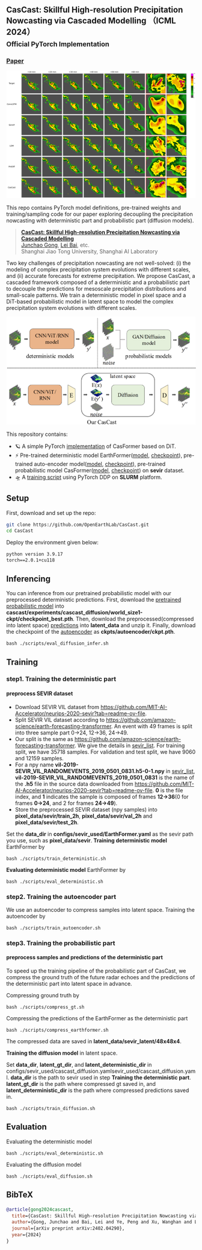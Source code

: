 ## CasCast: Skillful High-resolution Precipitation Nowcasting via Cascaded Modelling （ICML 2024）<br><sub>Official PyTorch Implementation</sub>

### [Paper](https://arxiv.org/pdf/2402.04290)

![CasCast sample](assets/fig5_sevir_420_advance.png)

This repo contains PyTorch model definitions, pre-trained weights and training/sampling code for our paper exploring decoupling the precipitation nowcasting with deterministic part and probabilistic part (diffusion models). 

> [**CasCast: Skillful High-resolution Precipitation Nowcasting via Cascaded Modelling**](https://arxiv.org/pdf/2402.04290)<br>
> [Junchao Gong](https://github.com/OpenEarthLab), [Lei Bai](http://leibai.site/), etc.
> <br>Shanghai Jiao Tong University, Shanghai AI Laboratory<br>

Two key challenges of precipitation nowcasting are not well-solved: (i) the modeling of complex precipitation system evolutions with different scales, and (ii) accurate forecasts for extreme precipitation. We propose CasCast, a cascaded framework composed of a deterministic and a probabilistic part to decouple the predictions for mesoscale precipitation distributions and small-scale patterns.
We train a deterministic model in pixel space and a DiT-based probabilistic model in latent space to model the complex precipitation system evolutions with different scales.  

![Cascaded pipeline](assets/pipeline.png)

This repository contains:

* 🪐 A simple PyTorch [implementation](networks/casformer.py) of CasFormer based on DiT.
* ⚡️ Pre-trained deterministic model EarthFormer([model](networks/earthformer_xy.py), [checkpoint](https://drive.google.com/file/d/1ZrUgJMbx4hRE4uA0Y43m4Q1OPwA_R_Ow/view?usp=drive_link)), pre-trained auto-encoder model([model](networks/autoencoder_kl.py), [checkpoint](https://drive.google.com/file/d/18HaCuLpiX15Os5XCOqoenj2r__2cRHm7/view?usp=drive_link)), pre-trained probabilistic model CasFormer([model](networks/casformer.py), [checkpoint](https://drive.google.com/file/d/1CoUsHmBcTiv1vqj8I88c16RIlNOCSuZi/view?usp=drive_link)) on **sevir** dataset.
* 🛸 A [training script](train.py) using PyTorch DDP on **SLURM** platform. 

## Setup
First, download and set up the repo:
```bash
git clone https://github.com/OpenEarthLab/CasCast.git
cd CasCast
```

Deploy the environment given below:
```
python version 3.9.17
torch==2.0.1+cu118
```

## Inferencing

You can inference from our pretrained probabilistic model with our preprocessed deterministic predictions. First, download the [pretrained probabilistic model](https://drive.google.com/file/d/1CoUsHmBcTiv1vqj8I88c16RIlNOCSuZi/view?usp=drive_link) into **cascast/experiments/cascast_diffusion/world_size1-ckpt/checkpoint_best.pth**. Then, download the preprocessed(compressed into latent space) [predictions](https://drive.google.com/file/d/19nteuOjmnJxiy8Y5H9ygH8pnVsTPkvfK/view?usp=drive_link) into **latent_data** and unzip it. Finally, download the checkpoint of the [autoencoder](https://drive.google.com/file/d/18HaCuLpiX15Os5XCOqoenj2r__2cRHm7/view?usp=drive_link) as **ckpts/autoencoder/ckpt.pth**.

```
bash ./scripts/eval_diffusion_infer.sh
```


## Training

### step1. Training the deterministic part
#### preprocess SEVIR dataset
* Download SEVIR VIL dataset from https://github.com/MIT-AI-Accelerator/neurips-2020-sevir?tab=readme-ov-file.
*  Split SEVIR VIL dataset according to https://github.com/amazon-science/earth-forecasting-transformer. An event with 49 frames is split into three sample part 0->24, 12->36, 24->49.
* Our split is the same as https://github.com/amazon-science/earth-forecasting-transformer. We give the details in [sevir_list](datasets/sevir_list/train.txt). For training split, we have 35718 samples. For validation and test split, we have 9060 and 12159 samples.
* For a npy name **vil-2019-SEVIR_VIL_RANDOMEVENTS_2019_0501_0831.h5-0-1.npy** in [sevir_list](datasets/sevir_list/train.txt), **vil-2019-SEVIR_VIL_RANDOMEVENTS_2019_0501_0831** is the name of the **.h5** file in the source data downloaded from https://github.com/MIT-AI-Accelerator/neurips-2020-sevir?tab=readme-ov-file. **0** is the file index, and **1** indicates the sample is composed of frames **12->36**(0 for frames **0->24**, and 2 for frames **24->49**).
* Store the preprocessed SEVIR dataset (npy samples) into **pixel_data/sevir/train_2h**,  **pixel_data/sevir/val_2h** and  **pixel_data/sevir/test_2h**.

Set the **data_dir** in **configs/sevir_used/EarthFormer.yaml** as the sevir path you use, such as **pixel_data/sevir**. **Training deterministic model** EarthFormer by 
```
bash ./scripts/train_deterministic.sh
```

**Evaluating deterministic model** EarthFormer by
```
bash ./scripts/eval_deterministic.sh
```

### step2. Training the autoencoder part
We use an autoencoder to compress samples into latent space. Training the autoencoder by 
```
bash ./scripts/train_autoencoder.sh
```

### step3. Training the probabilistic part
#### preprocess samples and predictions of the deterministic part
To speed up the training pipeline of the probabilistic part of CasCast, we compress the ground truth of the future radar echoes and the predictions of the deterministic part into latent space in advance.

Compressing ground truth by 
```
bash ./scripts/compress_gt.sh
```

Compressing the predictions of the EarthFormer as the deterministic part
```
bash ./scripts/compress_earthformer.sh
```

The compressed data are saved in **latent_data/sevir_latent/48x48x4**.

**Training the diffusion model** in latent space.

Set **data_dir**, **latent_gt_dir**, and **latent_deterministic_dir**  in configs/sevir_used/cascast_diffusion.yamlsevir_used/cascast_diffusion.yaml. **data_dir** is the path to sevir used in step **Training the deterministic part**. **latent_gt_dir** is the path where compressed gt saved in, and **latent_deterministic_dir** is the path where compressed predictions saved in.
```
bash ./scripts/train_diffusion.sh
```

## Evaluation
Evaluating the deterministic model
```
bash ./scripts/eval_deterministic.sh
```

Evaluating the diffusion model
```
bash ./scripts/eval_diffusion.sh
```

## BibTeX

```bibtex
@article{gong2024cascast,
  title={CasCast: Skillful High-resolution Precipitation Nowcasting via Cascaded Modelling},
  author={Gong, Junchao and Bai, Lei and Ye, Peng and Xu, Wanghan and Liu, Na and Dai, Jianhua and Yang, Xiaokang and Ouyang, Wanli},
  journal={arXiv preprint arXiv:2402.04290},
  year={2024}
}
```
